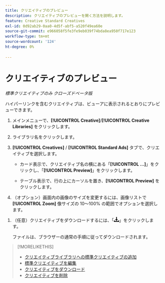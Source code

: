```yaml
---
title: クリエイティブのプレビュー
description: クリエイティブのプレビューを開く方法を説明します。
feature: Creative Standard Creatives
exl-id: 0d92ab29-0aa0-4d5f-abf5-a520f49ea60e
source-git-commit: e966058f5fe3fe9eb039f74bda8ea950f717e123
workflow-type: tm+mt
source-wordcount: '124'
ht-degree: 0%

---
```


# クリエイティブのプレビュー

*標準クリエイティブのみ*
*クローズドベータ版*

ハイパーリンクを含むクリエイティブは、ビューアに表示されるとおりにプレビューできます。

1. メインメニューで、**[!UICONTROL Creative]**/**[!UICONTROL Creative Libraries]** をクリックします。

1. ライブラリ名をクリックします。

1. **[!UICONTROL Creatives]** / **[!UICONTROL Standard Ads]** タブで、クリエイティブを選択します。

   * カード表示で、クリエイティブ名の横にある「**[!UICONTROL ...]**」をクリックし、「**[!UICONTROL Preview]**」をクリックします。

   * テーブル表示で、行の上にカーソルを置き、**[!UICONTROL Preview]** をクリックします。

1. （オプション）画面内の画像のサイズを変更するには、画像リストで **[!UICONTROL Zoom]** 像サイズの 10～100% の範囲でオプションを選択します。

<!-- Not there as of 1/22/24:  1. (Flexible HTML5 creatives; optional) To show all frames for the creative, select **Show frames**. -->

1. （任意）クリエイティブをダウンロードするには、「![ ダウンロード ](/help/creative/assets/download.png " ダウンロード ")」をクリックします。

   ファイルは、ブラウザーの通常の手順に従ってダウンロードされます。

>[!MORELIKETHIS]
>
>* [ クリエイティブライブラリへの標準クリエイティブの追加 ](/help/creative/creative-libraries/creative-add-standard.md)
>* [ 標準クリエイティブを編集 ](/help/creative/creative-libraries/creative-edit-standard.md)
>* [ クリエイティブをダウンロード ](/help/creative/creative-libraries/creative-download.md)
>* [ クリエイティブを削除 ](/help/creative/creative-libraries/creative-delete.md)
